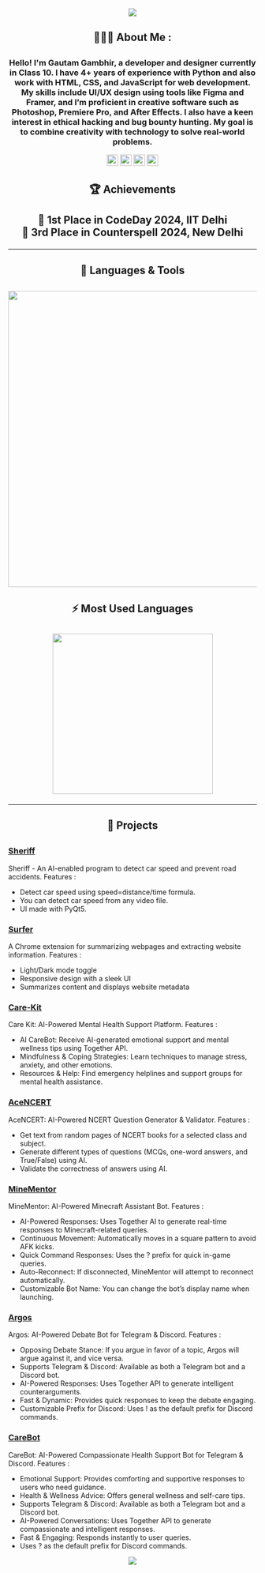 
<h1 align="center">
  <a href="https://git.io/typing-svg">
    <img src="https://readme-typing-svg.herokuapp.com?font=Fira+Code&size=30&pause=1000&color=53DA54&background=04FF7600&center=true&vCenter=true&width=500&lines=This+is+Gautam+Gambhir!;Turning+Ideas+into+reality!">
  </a>
</h1>

<h2 align="center">👨🏻‍💻 About Me :<h2>

### <p align="center">Hello! I'm <strong>Gautam Gambhir</strong>, a developer and designer currently in Class 10. I have 4+ years of experience with Python and also work with HTML, CSS, and JavaScript for web development. My skills include UI/UX design using tools like Figma and Framer, and I’m proficient in creative software such as Photoshop, Premiere Pro, and After Effects. I also have a keen interest in ethical hacking and bug bounty hunting. My goal is to combine creativity with technology to solve real-world problems.</p>

<p align="center">
  <a href="mailto:ggambhir1919@gmail.com" style="border-radius: 100px;"><img src="https://img.shields.io/badge/Gmail-D14836?style=for-the-badge&logo=gmail&logoColor=white" height=23></a>
  <a href="https://github.com/gautamxgambhir"><img src="https://img.shields.io/badge/GitHub-100000?style=for-the-badge&logo=github&logoColor=white" height=23></a>
  <a href="https://instagram.com/gautamxgambhir"><img src="https://img.shields.io/badge/Instagram-E4405F?style=for-the-badge&logo=instagram&logoColor=white" height=23></a>
  <a href="https://x.com/gautamxgambhir"><img src="https://img.shields.io/badge/X-1DA1F2?style=for-the-badge&logo=X&logoColor=white" height=23></a>
</p>
</p>

<h2 align="center">🏆 Achievements<h2>

<p align="center">🥇 <b>1st Place</b> in <b>CodeDay 2024</b>, IIT Delhi  
<br>🥉 <b>3rd Place</b> in <b>Counterspell 2024</b>, New Delhi  </p>

---

<h2 align="center">🔧 Languages & Tools<h2>
<p align="center">
  <img src="https://skillicons.dev/icons?i=py,html,css,js,figma,photoshop,premiere,aftereffects,audition,arduino,bash,git,vscode,linux&perline=10" width="600px">
</p>

<h2 align="center">⚡ Most Used Languages <h2>
<p align="center">
  <a href="https://github.com/gautamxgambhir">
    <img src="https://github-readme-stats.vercel.app/api/top-langs/?username=gautamxgambhir&layout=compact&title_color=ffffff&text_color=ffffff&bg_color=20232a&border_color=61dafb&hide_border=true&langs_count=4" width="325px">
  </a>
</p>

---

<h2 align="center">🚀 Projects<h2>


### [Sheriff](https://github.com/gautamxgambhir/sheriff)
Sheriff - An AI-enabled program to detect car speed and prevent road accidents. Features : 
- Detect car speed using speed=distance/time formula.
- You can detect car speed from any video file.
- UI made with PyQt5.

### [Surfer](https://github.com/gautamxgambhir/surfer)
A Chrome extension for summarizing webpages and extracting website information. Features :  
- Light/Dark mode toggle  
- Responsive design with a sleek UI  
- Summarizes content and displays website metadata  

### [Care-Kit](https://github.com/gautamxgambhir/Care-Kit)
Care Kit: AI-Powered Mental Health Support Platform. Features :
- AI CareBot: Receive AI-generated emotional support and mental wellness tips using Together API.
- Mindfulness & Coping Strategies: Learn techniques to manage stress, anxiety, and other emotions.
- Resources & Help: Find emergency helplines and support groups for mental health assistance.

### [AceNCERT](https://github.com/gautamxgambhir/AceNCERT)
AceNCERT: AI-Powered NCERT Question Generator & Validator. Features :
- Get text from random pages of NCERT books for a selected class and subject.
- Generate different types of questions (MCQs, one-word answers, and True/False) using AI.
- Validate the correctness of answers using AI.

### [MineMentor](https://github.com/gautamxgambhir/MineMentor)
MineMentor: AI-Powered Minecraft Assistant Bot. Features :
- AI-Powered Responses: Uses Together AI to generate real-time responses to Minecraft-related queries.
- Continuous Movement: Automatically moves in a square pattern to avoid AFK kicks.
- Quick Command Responses: Uses the ? prefix for quick in-game queries.
- Auto-Reconnect: If disconnected, MineMentor will attempt to reconnect automatically.
- Customizable Bot Name: You can change the bot’s display name when launching.

### [Argos](https://github.com/gautamxgambhir/Argos)
Argos: AI-Powered Debate Bot for Telegram & Discord. Features :
- Opposing Debate Stance: If you argue in favor of a topic, Argos will argue against it, and vice versa.
- Supports Telegram & Discord: Available as both a Telegram bot and a Discord bot.
- AI-Powered Responses: Uses Together API to generate intelligent counterarguments.
- Fast & Dynamic: Provides quick responses to keep the debate engaging.
- Customizable Prefix for Discord: Uses ! as the default prefix for Discord commands.

### [CareBot](https://github.com/gautamxgambhir/CareBot)
CareBot: AI-Powered Compassionate Health Support Bot for Telegram & Discord. Features :
- Emotional Support: Provides comforting and supportive responses to users who need guidance.
- Health & Wellness Advice: Offers general wellness and self-care tips.
- Supports Telegram & Discord: Available as both a Telegram bot and a Discord bot.
- AI-Powered Conversations: Uses Together API to generate compassionate and intelligent responses.
- Fast & Engaging: Responds instantly to user queries.
- Uses ? as the default prefix for Discord commands.

<p align="center">
  <img src="https://capsule-render.vercel.app/api?type=waving&color=53da54&height=100&section=footer&opacity=0.6&width=100%"/>
</p>
